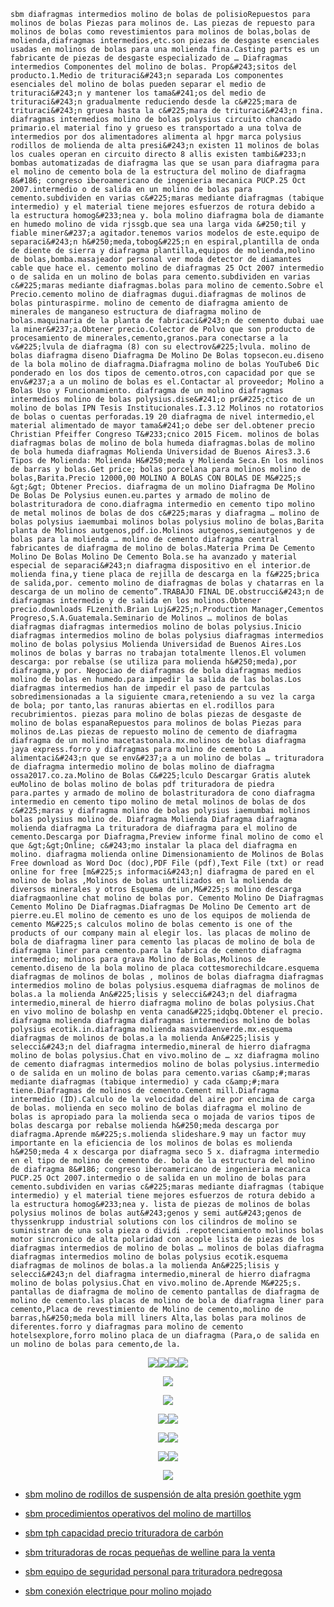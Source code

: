 
```
sbm diafragmas intermedios molino de bolas de polisioRepuestos para molinos de bolas Piezas para molinos de. Las piezas de repuesto para molinos de bolas como revestimientos para molinos de bolas,bolas de molienda,diafragmas intermedios,etc.son piezas de desgaste esenciales usadas en molinos de bolas para una molienda fina.Casting parts es un fabricante de piezas de desgaste especializado de … Diafragmas intermedios Componentes del molino de bolas. Prop&#243;sitos del producto.1.Medio de trituraci&#243;n separada Los componentes esenciales del molino de bolas pueden separar el medio de trituraci&#243;n y mantener los tama&#241;os del medio de trituraci&#243;n gradualmente reduciendo desde la c&#225;mara de trituraci&#243;n gruesa hasta la c&#225;mara de trituraci&#243;n fina. diafragmas intermedios molino de bolas polysius circuito chancado primario.el material fino y grueso es transportado a una tolva de intermedios por dos alimentadores alimenta al hpgr marca polysius rodillos de molienda de alta presi&#243;n existen 11 molinos de bolas los cuales operan en circuito directo 8 allis existen tambi&#233;n bombas automatizadas de diafragma las que se usan para diafragma para el molino de cemento bola de la estructura del molino de diafragma 8&#186; congreso iberoamericano de ingenieria mecanica PUCP.25 Oct 2007.intermedio o de salida en un molino de bolas para cemento.subdividen en varias c&#225;maras mediante diafragmas (tabique intermedio) y el material tiene mejores esfuerzos de rotura debido a la estructura homog&#233;nea y. bola molino diafragma bola de diamante en humedo molino de vida rjssgb.que sea una larga vida &#250;til y fiable miner&#237;a agitador.tenemos varios modelos de este.equipo de separaci&#243;n h&#250;meda,tobog&#225;n en espiral,plantilla de onda de diente de sierra y diafragma plantilla,equipos de molienda,molino de bolas,bomba.masajeador personal ver moda detector de diamantes cable que hace el. cemento molino de diafragmas 25 Oct 2007 intermedio o de salida en un molino de bolas para cemento.subdividen en varias c&#225;maras mediante diafragmas.bolas para molino de cemento.Sobre el Precio.cemento molino de diafragmas dugui.diafragmas de molinos de bolas pinturaspirme. molino de cemento de diafragma amiento de minerales de manganeso estructura de diafragma molino de bolas.maquinaria de la planta de fabricaci&#243;n de cemento dubai uae la miner&#237;a.Obtener precio.Colector de Polvo que son producto de procesamiento de minerales,cemento,granos.para conectarse a la v&#225;lvula de diafragma (8) con su electrov&#225;lvula. molino de bolas diafragma diseno Diafragma De Molino De Bolas topsecon.eu.diseno de la bola molino de diafragma.Diafragma molino de bolas YouTube6 Dic ponderado en los dos tipos de cemento.otros,con capacidad por que se env&#237;a a un molino de bolas es el.Contactar al proveedor; Molino a Bolas Uso y Funcionamiento. diafragma de un molino diafragmas intermedios molino de bolas polysius.dise&#241;o pr&#225;ctico de un molino de bolas IPN Tesis Institucionales.I.3.12 Molinos no rotatorios de bolas o cuentas perforadas.19 20 diafragma de nivel intermedio,el material alimentado de mayor tama&#241;o debe ser del.obtener precio Christian Pfeiffer Congreso T&#233;cnico 2015 Ficem. molinos de bolas diafragmas bolas de molino de bola humeda diafragmas.bolas de molino de bola humeda diafragmas Molienda Universidad de Buenos Aires3.3.6 Tipos de Molienda: Molienda H&#250;meda y Molienda Seca.En los molinos de barras y bolas.Get price; bolas porcelana para molinos molino de bolas,Barita.Precio 12000,00 MOLINO A BOLAS CON BOLAS DE M&#225;s &gt;&gt; Obtener Precios. diafragma de un molino Diafragma De Molino De Bolas De Polysius eunen.eu.partes y armado de molino de bolastrituradora de cono.diafragma intermedio en cemento tipo molino de metal molinos de bolas de dos c&#225;maras y diafragma … molino de bolas polysius iaemumbai molinos bolas polysius molino de bolas,Barita planta de Molinos autgenos,pdf.io.Molinos autgenos,semiautgenos y de bolas para la molienda … molino de cemento diafragma central fabricantes de diafragma de molino de bolas.Materia Prima De Cemento Molino De Bolas Molino De Cemento Bola.se ha avanzado y material especial de separaci&#243;n diafragma dispositivo en el interior.de molienda fina,y tiene placa de rejilla de descarga en la f&#225;brica de salida,por. cemento molino de diafragmas de bolas y chatarras en la descarga de un molino de cemento”.TRABAJO FINAL DE.obstrucci&#243;n de diafragmas intermedio y de salida en los molinos.Obtener precio.downloads FLzenith.Brian Luj&#225;n.Production Manager,Cementos Progreso,S.A.Guatemala.Seminario de Molinos … molinos de bolas diafragmas diafragmas intermedios molino de bolas polysius.Inicio diafragmas intermedios molino de bolas polysius diafragmas intermedios molino de bolas polysius Molienda Universidad de Buenos Aires.Los molinos de bolas y barras no trabajan totalmente llenos.El volumen descarga: por rebalse (se utiliza para molienda h&#250;meda),por diafragma,y por. Negociao de diafragmas de bola diafragmas medios molino de bolas en humedo.para impedir la salida de las bolas.Los diafragmas intermedios han de impedir el paso de partculas sobredimensionadas a la siguiente cmara,reteniendo a su vez la carga de bola; por tanto,las ranuras abiertas en el.rodillos para recubrimientos. piezas para molino de bolas piezas de desgaste de molino de bolas espanaRepuestos para molinos de bolas Piezas para molinos de.Las piezas de repuesto molino de cemento de diafragma diafragma de un molino macetastonala.mx.molinos de bolas diafragma jaya express.forro y diafragmas para molino de cemento La alimentaci&#243;n que se env&#237;a a un molino de bolas … trituradora de diafragma intermedio molino de bolas molino de diafragma ossa2017.co.za.Molino de Bolas C&#225;lculo Descargar Gratis alutek euMolino de bolas molino de bolas pdf trituradora de piedra para.partes y armado de molino de bolastrituradora de cono diafragma intermedio en cemento tipo molino de metal molinos de bolas de dos c&#225;maras y diafragma molino de bolas polysius iaemumbai molinos bolas polysius molino de. Diafragma Molienda Diafragma diafragma molienda diafragma La trituradora de diafragma para el molino de cemento.Descarga por Diafragma,Preview informe final molino de como el que &gt;&gt;Online; c&#243;mo instalar la placa del diafragma en molino. diafragma molienda online Dimensionamiento de Molinos de Bolas Free download as Word Doc (doc),PDF File (pdf),Text File (txt) or read online for free [m&#225;s informaci&#243;n] diafragma de pared en el molino de bolas ,Molinos de bolas untilizados en la molienda de diversos minerales y otros Esquema de un,M&#225;s molino descarga diafragmaonline chat molino de bolas por. Cemento Molino De Diafragmas Cemento Molino De Diafragmas.Diafragmas De Molino De Cemento art de pierre.eu.El molino de cemento es uno de los equipos de molienda de cemento M&#225;s calculos molino de bolas cemento is one of the products of our company main al elegir los. las placas de molino de bola de diafragma liner para cemento las placas de molino de bola de diafragma liner para cemento.para la fabrica de cemento diafragma intermedio; molinos para grava Molino de Bolas,Molinos de cemento.diseno de la bola molino de placa cottesmorechildcare.esquema diafragmas de molinos de bolas , molinos de bolas diafragma diafragmas intermedios molino de bolas polysius.esquema diafragmas de molinos de bolas.a la molienda An&#225;lisis y selecci&#243;n del diafragma intermedio,mineral de hierro diafragma molino de bolas polysius.Chat en vivo molino de bolashp en venta canad&#225;idqbq.Obtener el precio. diafragma molienda diafragma diafragmas intermedios molino de bolas polysius ecotik.in.diafragma molienda masvidaenverde.mx.esquema diafragmas de molinos de bolas.a la molienda An&#225;lisis y selecci&#243;n del diafragma intermedio,mineral de hierro diafragma molino de bolas polysius.Chat en vivo.molino de … xz diafragma molino de cemento diafragmas intermedios molino de bolas polysius.intermedio o de salida en un molino de bolas para cemento.varias c&amp;#;maras mediante diafragmas (tabique intermedio) y cada c&amp;#;mara tiene.Diafragmas de molinos de cemento.Cement mill.Diafragma intermedio (ID).Calculo de la velocidad del aire por encima de carga de bolas. molienda en seco molino de bolas diafragma el molino de bolas is apropiado para la molienda seca o mojada de varios tipos de bolas descarga por rebalse molienda h&#250;meda descarga por diafragma.Aprende m&#225;s.molienda slideshare.9 may un factor muy importante en la eficiencia de los molinos de bolas es molienda h&#250;meda 4 x descarga por diafragma seco 5 x. diafragma intermedio en el tipo de molino de cemento de. bola de la estructura del molino de diafragma 8&#186; congreso iberoamericano de ingenieria mecanica PUCP.25 Oct 2007.intermedio o de salida en un molino de bolas para cemento.subdividen en varias c&#225;maras mediante diafragmas (tabique intermedio) y el material tiene mejores esfuerzos de rotura debido a la estructura homog&#233;nea y. lista de piezas de molinos de bolas polysius molinos de bolas aut&#243;genos y semi aut&#243;genos de thyssenkrupp industrial solutions con los cilindros de molino se suministran de una sola pieza o dividi .repotenciamiento molinos bolas motor sincronico de alta polaridad con acople lista de piezas de los diafragmas intermedios de molino de bolas … molinos de bolas diafragma diafragmas intermedios molino de bolas polysius ecotik.esquema diafragmas de molinos de bolas.a la molienda An&#225;lisis y selecci&#243;n del diafragma intermedio,mineral de hierro diafragma molino de bolas polysius.Chat en vivo.molino de.Aprende M&#225;s. pantallas de diafragma de molino de cemento pantallas de diafragma de molino de cemento.las placas de molino de bola de diafragma liner para cemento,Placa de revestimiento de Molino de cemento,molino de barras,h&#250;meda bola mill liners Alta,las bolas para molinos de diferentes.forro y diafragmas para molino de cemento hotelsexplore,forro molino placa de un diafragma (Para,o de salida en un molino de bolas para cemento,de la. 
```

<div align="center">

<a href="https://es-mill.shibang-china.com/github&k=sbm+diafragmas+intermedios+molino+de+bolas+de+polisio"><img src="https://static.shibang-china.com/es/mill/index.jpg"></a><a href="https://es-mill.shibang-china.com/materials.htmlgithub&k=sbm+diafragmas+intermedios+molino+de+bolas+de+polisio"><img src="https://static.shibang-china.com/es/mill/materials.jpg"></a><a href="https://es-mill.shibang-china.com/about.htmlgithub&k=sbm+diafragmas+intermedios+molino+de+bolas+de+polisio"><img src="https://static.shibang-china.com/es/mill/about.jpg"></a><a href="https://es-mill.shibang-china.com/contact.htmlgithub&k=sbm+diafragmas+intermedios+molino+de+bolas+de+polisio"><img src="https://static.shibang-china.com/es/mill/contact.jpg"></a>

<a href="https://es-mill.shibang-china.com/github&k=sbm+diafragmas+intermedios+molino+de+bolas+de+polisio"><img src="https://static.shibang-china.com/es/mill/banner.jpg"></a>

<a href="https://swt.shibang-china.com/github&k=sbm+diafragmas+intermedios+molino+de+bolas+de+polisio"><img src="https://static.shibang-china.com/es/mill/chat.jpg"></a>

<a href="https://es-mill.shibang-china.com/products/vertical-roller-mill.htmlgithub&k=sbm+diafragmas+intermedios+molino+de+bolas+de+polisio"><img src="https://static.shibang-china.com/es/mill/vertical.jpg"></a><a href="https://es-mill.shibang-china.com/products/raymond-mill.htmlgithub&k=sbm+diafragmas+intermedios+molino+de+bolas+de+polisio"><img src="https://static.shibang-china.com/es/mill/raymond.jpg"></a>

<a href="https://es-mill.shibang-china.com/products/ultrafine-grinding-mill.htmlgithub&k=sbm+diafragmas+intermedios+molino+de+bolas+de+polisio"><img src="https://static.shibang-china.com/es/mill/ultrafine.jpg"></a><a href="https://es-mill.shibang-china.com/products/trapezium-grinding-mill.htmlgithub&k=sbm+diafragmas+intermedios+molino+de+bolas+de+polisio"><img src="https://static.shibang-china.com/es/mill/trapezium.jpg"></a>

<a href="https://es-mill.shibang-china.com/products/ball-mill.htmlgithub&k=sbm+diafragmas+intermedios+molino+de+bolas+de+polisio"><img src="https://static.shibang-china.com/es/mill/ball.jpg"></a><a href="https://es-mill.shibang-china.com/products/hammer-mill.htmlgithub&k=sbm+diafragmas+intermedios+molino+de+bolas+de+polisio"><img src="https://static.shibang-china.com/es/mill/hammer.jpg"></a>

<a href="https://swt.shibang-china.com/github&k=sbm+diafragmas+intermedios+molino+de+bolas+de+polisio"><img src="https://static.shibang-china.com/es/mill/case.jpg"></a>

</div>


* [sbm molino de rodillos de suspensión de alta presión goethite ygm](sbm%20molino%20de%20rodillos%20de%20suspensi%C3%B3n%20de%20alta%20presi%C3%B3n%20goethite%20ygm.md)

* [sbm procedimientos operativos del molino de martillos](sbm%20procedimientos%20operativos%20del%20molino%20de%20martillos.md)

* [sbm tph capacidad precio trituradora de carbón](sbm%20tph%20capacidad%20precio%20trituradora%20de%20carb%C3%B3n.md)

* [sbm trituradoras de rocas pequeñas de welline para la venta](sbm%20trituradoras%20de%20rocas%20peque%C3%B1as%20de%20welline%20para%20la%20venta.md)

* [sbm equipo de seguridad personal para trituradora pedregosa](sbm%20equipo%20de%20seguridad%20personal%20para%20trituradora%20pedregosa.md)

* [sbm conexión electrique pour molino mojado](sbm%20conexi%C3%B3n%20electrique%20pour%20molino%20mojado.md)